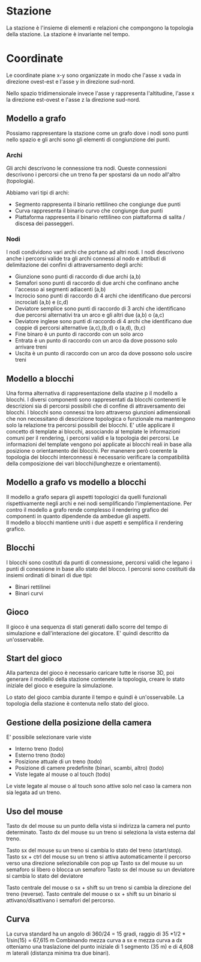 
# Stazione

La stazione è l'insieme di elementi e relazioni che compongono la topologia della stazione.
La stazione è invariante nel tempo.

# Coordinate

Le coordinate piane x-y sono organizzate in modo che l'asse x vada in direzione ovest-est e l'asse y 
in direzione sud-nord.

Nello spazio tridimensionale invece l'asse y rappresenta l'altitudine, l'asse x la direzione est-ovest 
e l'asse z la direzione sud-nord.  

## Modello a grafo
Possiamo rappresentare la stazione come un grafo dove i nodi sono punti nello spazio e gli archi sono gli elementi di congiunzione dei punti.


### Archi

Gli archi descrivono le connessione tra nodi.
Queste connessioni descrivono i percorsi che un treno fa per spostarsi da un nodo all'altro (topologia). 

Abbiamo vari tipi di archi:

 * Segmento rappresenta il binario rettilineo che congiunge due punti
 * Curva rappresenta il binario curvo che congiunge due punti
 * Piattaforma rappresenta il binario rettilineo con piattaforma di salita / discesa dei passeggeri.

### Nodi
 
I nodi condividono vari archi che portano ad altri nodi.
I nodi descrivono anche i percorsi valide tra gli archi connessi al nodo e attributi di delimitazione dei confini di attraversamento degli archi:
  
  * Giunzione sono punti di raccordo di due archi (a,b)
  * Semafori sono punti di raccordo di due archi che confinano anche l'accesso ai segmenti adiacenti (a,b)
  * Incrocio sono punti di raccordo di 4 archi che identificano due percorsi incrociati (a,b) e (c,d)
  * Deviatore semplice sono punti di raccordo di 3 archi che identificano due percorsi alternativi tra un arco e gli altri due (a,b) o (a,c)
  * Deviatore inglese sono punti di raccordo di 4 archi che identificano due coppie di percorsi alternative (a,c),(b,d) o (a,d), (b,c)
  * Fine binaro è un punto di raccordo con un solo arco 
  * Entrata è un punto di raccordo con un arco da dove possono solo arrivare treni
  * Uscita è un punto di raccordo con un arco da dove possono solo uscire treni


## Modello a blocchi   

Una forma alternativa di rappresentazione della stazine p il modello a blocchi.
I diversi componenti sono rappresentati da blocchi contenenti le descrizioni sia di percorsi possibili che di confine di attraversamento dei blocchi.
I blocchi sono connessi tra loro attraverso giunzioni adimensionali che non necessitano di descrizione topologica o funzionale ma mantengono solo
la relazione tra percorsi possibili dei blocchi.
E' utile applicare il concetto di template ai blocchi, associando al template le informazioni comuni per il rendering,
i percorsi validi e la topologia dei percorsi.
Le informazioni del template vengono poi applicate ai blocchi reali in base alla posizione o orientamento dei blocchi.
Per manenere però coerente la topologia dei blocchi interconnessi è necessario verificare la compatibilità della composizione
dei vari blocchi(lunghezze e orientamenti).


## Modello a grafo vs modello a blocchi
 
Il modello a grafo separa gli aspetti topologici da quelli funzionali rispettivamente negli archi e nei nodi semplificando l'implementazione.
Per contro il modello a grafo rende complesso il rendering grafico dei componenti in quanto dipendende da ambedue gli aspetti.  
Il modello a blocchi mantiene uniti i due aspetti e semplifica il rendering grafico.


## Blocchi

I blocchi sono costituti da punti di connessione, percorsi validi che legano i punti di conessione in base allo stato del blocco.
I percorsi sono costituiti da insiemi ordinati di binari di due tipi:
  * Binari rettilinei
  * Binari curvi


## Gioco

Il gioco è una sequenza di stati generati dallo scorre del tempo di simulazione e dall'interazione del giocatore.
E' quindi descritto da un'osservabile.

  
## Start del gioco

Alla partenza del gioco è necessario caricare tutte le risorse 3D, poi generare il modello della stazione contenete la
topologia, creare lo stato iniziale del gioco e eseguire la simulazione.

Lo stato del gioco cambia durante il tempo e quindi è un'osservabile.
La topologia della stazione è contenuta nello stato del gioco.

## Gestione della posizione della camera

E' possibile selezionare varie viste
  
  * Interno treno (todo)
  * Esterno treno (todo)
  * Posizione attuale di un treno (todo)
  * Posizione di camere predefinite (binari, scambi, altro) (todo)
  * Viste legate al mouse o al touch (todo)

Le viste legate al mouse o al touch sono attive solo nel caso la camera non sia legata ad un treno.

## Uso del mouse

Tasto dx del mouse su un punto della vista si indirizza la camera nel punto determinato.
Tasto dx del mouse su un treno si seleziona la vista esterna dal treno.

Tasto sx del mouse su un treno si cambia lo stato del treno (start/stop).
Tasto sx + ctrl del mouse su un treno si attiva automaticamente il percorso verso una direzione selezionabile con pop up
Tasto sx del mouse su un semaforo si libero o blocca un semaforo
Tasto sx del mouse su un deviatore si cambia lo stato del deviatore

Tasto centrale del mouse o sx + shift su un treno si cambia la direzione del treno (reverse).
Tasto centrale del mouse o sx + shift su un binario si attivano/disattivano i semafori del percorso.

## Curva

La curva standard ha un angolo di 360/24 = 15 gradi, raggio di 35 *1/2 * 1/sin(15) = 67,615 m
Combinando mezza curva a sx e mezza curva a dx otteniamo una traslazione del punto iniziale di 1 segmento (35 m) e di 
4,608 m laterali (distanza minima tra due binari).

  